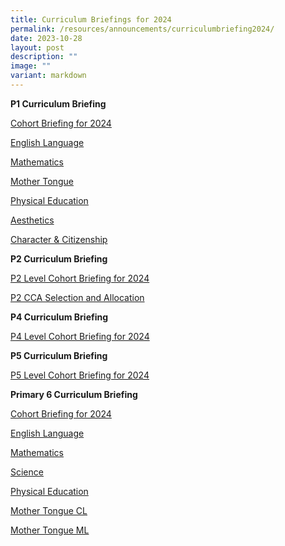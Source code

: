 ```yaml
---
title: Curriculum Briefings for 2024
permalink: /resources/announcements/curriculumbriefing2024/
date: 2023-10-28
layout: post
description: ""
image: ""
variant: markdown
---
```

**P1 Curriculum Briefing**

[Cohort Briefing for 2024](https://drive.google.com/file/d/19L5zGe35WiyaR2QA6CBBcz1T00yVMONz/view?usp=drive_link)

[English Language](https://drive.google.com/file/d/1nnG2TtXuRrGsl5PQYYksPgItpkMvQSSk/view?usp=drive_link)

[Mathematics](https://drive.google.com/file/d/1gdcES2MvDC09Pw6I4rqyFHcg9__VXQ4e/view?usp=drive_link)

[Mother Tongue](https://drive.google.com/file/d/16cxOZt0J8Y7cMd_GTaBYbRtl6Sck83P3/view?usp=drive_link)

[Physical Education](https://drive.google.com/file/d/1hleb1S7fxEOTx1seh3EFCO1FigRoU3zB/view?usp=drive_link)

[Aesthetics](https://drive.google.com/file/d/1GdKWWpstZ6BVWl-M291-TGRSMq_nfjSR/view?usp=drive_link)

[Character & Citizenship](https://drive.google.com/file/d/1OYiQv91Ij89aPaMWJGaGX-X_pOSPesI1/view?usp=drive_link)

**P2 Curriculum Briefing**

[P2 Level Cohort Briefing for 2024](https://drive.google.com/file/d/15X_uX0td21bwTRXqt_Rwc5VhqDzHdjaD/view?usp=drive_link)

[P2 CCA Selection and Allocation](https://drive.google.com/file/d/1P2SvxWYPcO4jQiIoBXvkFpTnG5AHdJ_C/view?usp=drive_link)

**P4 Curriculum Briefing**

[P4 Level Cohort Briefing for 2024](/files/Curriculum_Briefing_for_2024_P5_Students___LATEST.pdf)


**P5 Curriculum Briefing**

[P5 Level Cohort Briefing for 2024](/files/2023_P5_Curriculum_Briefing_Part_2_10_Nov_2023_website.pdf)

**Primary 6 Curriculum Briefing**

[Cohort Briefing for 2024](https://drive.google.com/file/d/1LUptOxhqOVeMWj95Kbyg1erOmOVsiTOv/view?usp=sharing)

[English Language](https://drive.google.com/file/d/1YIoCR0DupAQ7nJKOugmAMHfwZRStfE_S/view?usp=sharing)

[Mathematics](https://docs.google.com/presentation/d/15FwEJZ-wHvP9P059FBUHvGOEfxV3T6s6/edit?usp=drive_link)

[Science](https://docs.google.com/presentation/d/1Yil2j2kIA0Qvp3xvY06Y4aFtHokZfAdc/edit?usp=drive_link)

[Physical Education](https://drive.google.com/file/d/1_WVwLQPxoqL0aHsl_Eg3ZUN6DFDUq5ln/view?usp=drive_link)

[Mother Tongue CL](https://drive.google.com/file/d/16NUD8rHtmHASFHyv94wR00fK3Jml4Idt/view?usp=drive_link)

[Mother Tongue ML](https://drive.google.com/file/d/1oUhxkKXYSBBnc8Q5gKHB98Wf5xx96mXh/view?usp=drive_link)